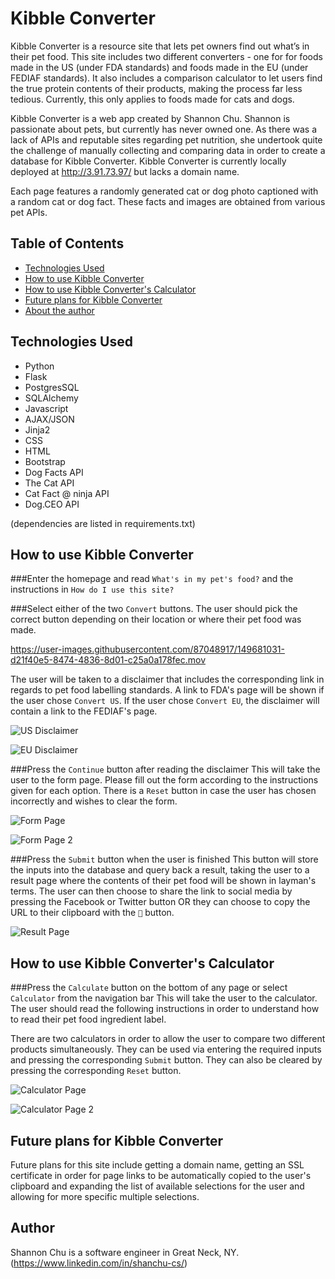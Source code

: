# Kibble Converter
Kibble Converter is a resource site that lets pet owners find out what’s in their pet food. This site includes two different converters - one for for foods made in the US (under FDA standards) and foods made in the EU (under FEDIAF standards). It also includes a comparison calculator to let users find the true protein contents of their products, making the process far less tedious. Currently, this only applies to foods made for cats and dogs.

Kibble Converter is a web app created by Shannon Chu. Shannon is passionate about pets, but currently has never owned one. As there was a lack of APIs and reputable sites regarding pet nutrition, she undertook quite the challenge of manually collecting and comparing data in order to create a database for Kibble Converter. Kibble Converter is currently locally deployed at http://3.91.73.97/ but lacks a domain name.

Each page features a randomly generated cat or dog photo captioned with a random cat or dog fact. These facts and images are obtained from various pet APIs.

## Table of Contents
* [Technologies Used](#technologiesused)
* [How to use Kibble Converter](#use)
* [How to use Kibble Converter's Calculator](#calculate)
* [Future plans for Kibble Converter](#futureplans)
* [About the author](#author)

## <a name="technologiesused"></a>Technologies Used

* Python
* Flask
* PostgresSQL
* SQLAlchemy
* Javascript
* AJAX/JSON
* Jinja2
* CSS
* HTML
* Bootstrap
* Dog Facts API
* The Cat API
* Cat Fact @ ninja API
* Dog.CEO API

(dependencies are listed in requirements.txt)

## <a name="use"></a>How to use Kibble Converter

###Enter the homepage and read `What's in my pet's food?` and the instructions in `How do I use this site?`

###Select either of the two `Convert` buttons.
The user should pick the correct button depending on their location or where their pet food was made.

https://user-images.githubusercontent.com/87048917/149681031-d21f40e5-8474-4836-8d01-c25a0a178fec.mov

The user will be taken to a disclaimer that includes the corresponding link in regards to pet food labelling standards. A link to FDA's page will be shown if the user chose `Convert US`. If the user chose `Convert EU`, the disclaimer will contain a link to the FEDIAF's page.

![US Disclaimer](https://i.imgur.com/S0pseKn.gif)

![EU Disclaimer](https://imgur.com/6n5pAPv.png)

###Press the `Continue` button after reading the disclaimer 
This will take the user to the form page. Please fill out the form according to the instructions given for each option. There is a `Reset` button in case the user has chosen incorrectly and wishes to clear the form.

![Form Page](https://imgur.com/XCckAGg.gif)

![Form Page 2](https://imgur.com/no6oW1n.png)

###Press the `Submit` button when the user is finished
This button will store the inputs into the database and query back a result, taking the user to a result page where the contents of their pet food will be shown in layman's terms. The user can then choose to share the link to social media by pressing the Facebook or Twitter button OR they can choose to copy the URL to their clipboard with the `🔗` button.

![Result Page](https://i.imgur.com/Qqgc09f.gif)

## <a name="calculate"></a>How to use Kibble Converter's Calculator
###Press the `Calculate` button on the bottom of any page or select `Calculator` from the navigation bar
This will take the user to the calculator. The user should read the following instructions in order to understand how to read their pet food ingredient label.

There are two calculators in order to allow the user to compare two different products simultaneously.
They can be used via entering the required inputs and pressing the corresponding `Submit` button. They can also be cleared by pressing the corresponding `Reset` button.

![Calculator Page](https://i.imgur.com/YGxX8YC.gif)

![Calculator Page 2](https://imgur.com/LoRCwOO.gif)

## <a name="futureplans"></a>Future plans for Kibble Converter
Future plans for this site include getting a domain name, getting an SSL certificate in order for page links to be automatically copied to the user's clipboard and expanding the list of available selections for the user and allowing for more specific multiple selections.

## <a name="author"></a>Author
Shannon Chu is a software engineer in Great Neck, NY. (https://www.linkedin.com/in/shanchu-cs/)
